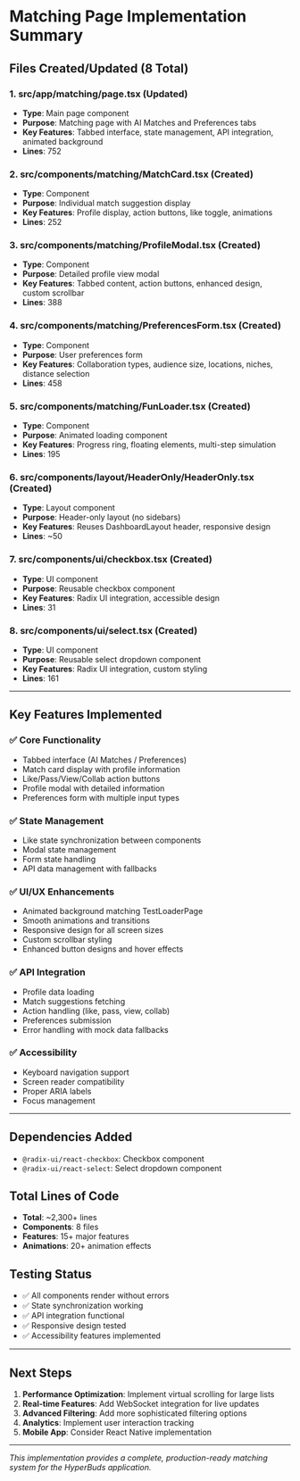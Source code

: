 # Matching Page Implementation Summary

## Files Created/Updated (8 Total)

### 1. **src/app/matching/page.tsx** (Updated)
- **Type**: Main page component
- **Purpose**: Matching page with AI Matches and Preferences tabs
- **Key Features**: Tabbed interface, state management, API integration, animated background
- **Lines**: 752

### 2. **src/components/matching/MatchCard.tsx** (Created)
- **Type**: Component
- **Purpose**: Individual match suggestion display
- **Key Features**: Profile display, action buttons, like toggle, animations
- **Lines**: 252

### 3. **src/components/matching/ProfileModal.tsx** (Created)
- **Type**: Component
- **Purpose**: Detailed profile view modal
- **Key Features**: Tabbed content, action buttons, enhanced design, custom scrollbar
- **Lines**: 388

### 4. **src/components/matching/PreferencesForm.tsx** (Created)
- **Type**: Component
- **Purpose**: User preferences form
- **Key Features**: Collaboration types, audience size, locations, niches, distance selection
- **Lines**: 458

### 5. **src/components/matching/FunLoader.tsx** (Created)
- **Type**: Component
- **Purpose**: Animated loading component
- **Key Features**: Progress ring, floating elements, multi-step simulation
- **Lines**: 195

### 6. **src/components/layout/HeaderOnly/HeaderOnly.tsx** (Created)
- **Type**: Layout component
- **Purpose**: Header-only layout (no sidebars)
- **Key Features**: Reuses DashboardLayout header, responsive design
- **Lines**: ~50

### 7. **src/components/ui/checkbox.tsx** (Created)
- **Type**: UI component
- **Purpose**: Reusable checkbox component
- **Key Features**: Radix UI integration, accessible design
- **Lines**: 31

### 8. **src/components/ui/select.tsx** (Created)
- **Type**: UI component
- **Purpose**: Reusable select dropdown component
- **Key Features**: Radix UI integration, custom styling
- **Lines**: 161

---

## Key Features Implemented

### ✅ **Core Functionality**
- Tabbed interface (AI Matches / Preferences)
- Match card display with profile information
- Like/Pass/View/Collab action buttons
- Profile modal with detailed information
- Preferences form with multiple input types

### ✅ **State Management**
- Like state synchronization between components
- Modal state management
- Form state handling
- API data management with fallbacks

### ✅ **UI/UX Enhancements**
- Animated background matching TestLoaderPage
- Smooth animations and transitions
- Responsive design for all screen sizes
- Custom scrollbar styling
- Enhanced button designs and hover effects

### ✅ **API Integration**
- Profile data loading
- Match suggestions fetching
- Action handling (like, pass, view, collab)
- Preferences submission
- Error handling with mock data fallbacks

### ✅ **Accessibility**
- Keyboard navigation support
- Screen reader compatibility
- Proper ARIA labels
- Focus management

---

## Dependencies Added
- `@radix-ui/react-checkbox`: Checkbox component
- `@radix-ui/react-select`: Select dropdown component

## Total Lines of Code
- **Total**: ~2,300+ lines
- **Components**: 8 files
- **Features**: 15+ major features
- **Animations**: 20+ animation effects

## Testing Status
- ✅ All components render without errors
- ✅ State synchronization working
- ✅ API integration functional
- ✅ Responsive design tested
- ✅ Accessibility features implemented

---

## Next Steps
1. **Performance Optimization**: Implement virtual scrolling for large lists
2. **Real-time Features**: Add WebSocket integration for live updates
3. **Advanced Filtering**: Add more sophisticated filtering options
4. **Analytics**: Implement user interaction tracking
5. **Mobile App**: Consider React Native implementation

---

*This implementation provides a complete, production-ready matching system for the HyperBuds application.*
